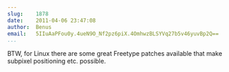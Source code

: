 ```yaml
---
slug:    1878
date:    2011-04-06 23:47:08
author:  Benus
email:   5IIuAaPFou0y.4ueN9O_Nf2pz6piX.4OmhwzBLSYVq27b5v46yuvBp2Q==
...
```


BTW, for Linux there are some great Freetype patches available that
make subpixel positioning etc. possible.
